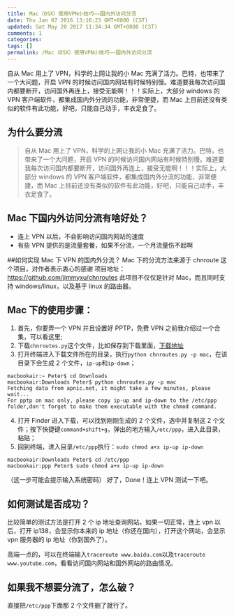 ```yaml
---
title: Mac（OSX）使用VPN小技巧——国内外访问分流
date: Thu Jan 07 2016 13:16:23 GMT+0800 (CST)
updated: Sat May 20 2017 11:34:34 GMT+0800 (CST)
comments: 1
categories:
tags: []
permalink: /Mac（OSX）使用VPN小技巧——国内外访问分流
---
```


自从 Mac 用上了 VPN，科学的上网让我的小 Mac 充满了活力。巴特，也带来了一个大问题，开启 VPN 的时候访问国内网站有时候特别慢。难道要我每次访问国内都要断开，访问国外再连上，接受无能啊！！！实际上，大部分 windows 的 VPN 客户端软件，都集成国内外分流的功能，非常便捷，而 Mac 上目前还没有类似的软件有此功能，好吧，只能自己动手，丰衣足食了。

<!--more-->

## 为什么要分流

> 自从 Mac 用上了 VPN，科学的上网让我的小 Mac 充满了活力。巴特，也带来了一个大问题，开启 VPN 的时候访问国内网站有时候特别慢。难道要我每次访问国内都要断开，访问国外再连上，接受无能啊！！！实际上，大部分 windows 的 VPN 客户端软件，都集成国内外分流的功能，非常便捷，而 Mac 上目前还没有类似的软件有此功能，好吧，只能自己动手，丰衣足食了。

## Mac 下国内外访问分流有啥好处？

- 连上 VPN 以后，不会影响访问国内网站的速度
- 有些 VPN 提供的是流量套餐，如果不分流，一个月流量伤不起啊

##如何实现 Mac 下 VPN 的国内外分流？
Mac 下的分流方法来源于 chnroute 这个项目，对作者表示衷心的感谢
项目地址：https://github.com/jimmyxu/chnroutes
此项目不仅仅是针对 Mac，而且同时支持 windows/linux，以及基于 linux 的路由器。

## Mac 下的使用步骤：

1. 首先，你要弄一个 VPN 并且设置好 PPTP，免费 VPN 之前我介绍过一个合集，可以看这里;
2. 下载`chnroutes.py`这个文件，比如保存到下载里面，[下载地址](https://chnroutes.googlecode.com/files/chnroutes.py)
3. 打开终端进入下载文件所在的目录，执行`python chnroutes.py -p mac`，在该目录下会生成 2 个文件，`ip-up`和`ip-down`；

```
macbookair:~ Peter$ cd Downloads
macbookair:Downloads Peter$ python chnroutes.py -p mac
Fetching data from apnic.net, it might take a few minutes, please wait...
For pptp on mac only, please copy ip-up and ip-down to the /etc/ppp folder,don't forget to make them executable with the chmod command.
```

4. 打开 Finder 进入下载，可以找到刚刚生成的 2 个文件，选中并复制这 2 个文件；按下快捷键`command+shift+g`，弹出的地方输入`/etc/ppp`，进入此目录，粘贴；
5. 回到终端，进入目录`/etc/ppp`执行：`sudo chmod a+x ip-up ip-down`

```
macbookair:Downloads Peter$ cd /etc/ppp
macbookair:ppp Peter$ sudo chmod a+x ip-up ip-down
```

（这一步可能会提示输入系统密码）
好了，Done！连上 VPN 测试一下吧。

## 如何测试是否成功？

比较简单的测试方法是打开 2 个 ip 地址查询网站。如果一切正常，连上 vpn 以后，打开 ip138，会显示你本来的 ip 地址（你还在国内），打开这个网站，会显示 vpn 服务器的 ip 地址（你到国外了）。

高端一点的，可以在终端输入`traceroute www.baidu.com`以及`traceroute www.youtube.com`，看看访问国内网站和国外网站的路由情况。

## 如果我不想要分流了，怎么破？

直接把`/etc/ppp`下面那 2 个文件删了就行了。
